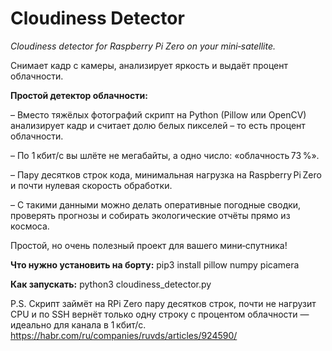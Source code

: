 # Cloudiness Detector
_Cloudiness detector for Raspberry Pi Zero on your mini‑satellite._

Снимает кадр с камеры, анализирует яркость и выдаёт процент облачности.

**Простой детектор облачности:**

– Вместо тяжёлых фотографий скрипт на Python (Pillow или OpenCV) анализирует кадр и считает долю белых пикселей – то есть процент облачности.

– По 1 кбит/с вы шлёте не мегабайты, а одно число: «облачность 73 %».

– Пару десятков строк кода, минимальная нагрузка на Raspberry Pi Zero и почти нулевая скорость обработки.

– С такими данными можно делать оперативные погодные сводки, проверять прогнозы и собирать экологические отчёты прямо из космоса.


Простой, но очень полезный проект для вашего мини‑спутника!

**Что нужно установить на борту:**
pip3 install pillow numpy picamera

**Как запускать:**
python3 cloudiness_detector.py


P.S. Скрипт займёт на RPi Zero пару десятков строк, почти не нагрузит CPU и по SSH вернёт только одну строку с процентом облачности — идеально для канала в 1 кбит/с.
https://habr.com/ru/companies/ruvds/articles/924590/
